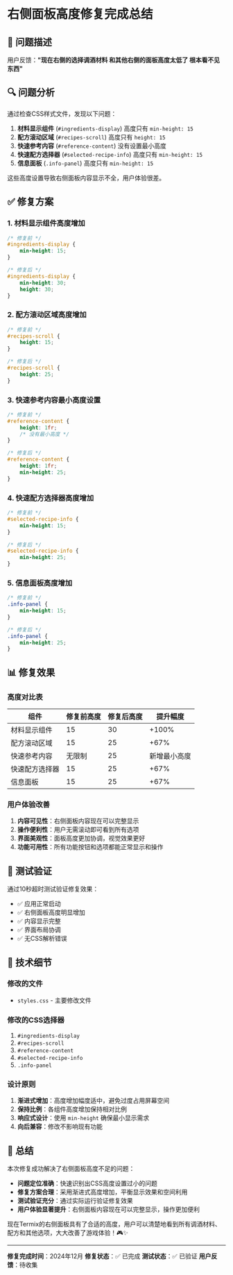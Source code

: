 # 右侧面板高度修复完成总结

## 🎯 问题描述

用户反馈：**"现在右侧的选择调酒材料 和其他右侧的面板高度太低了 根本看不见东西"**

## 🔍 问题分析

通过检查CSS样式文件，发现以下问题：

1. **材料显示组件** (`#ingredients-display`) 高度只有 `min-height: 15`
2. **配方滚动区域** (`#recipes-scroll`) 高度只有 `height: 15`
3. **快速参考内容** (`#reference-content`) 没有设置最小高度
4. **快速配方选择器** (`#selected-recipe-info`) 高度只有 `min-height: 15`
5. **信息面板** (`.info-panel`) 高度只有 `min-height: 15`

这些高度设置导致右侧面板内容显示不全，用户体验很差。

## ✅ 修复方案

### 1. 材料显示组件高度增加
```css
/* 修复前 */
#ingredients-display {
    min-height: 15;
}

/* 修复后 */
#ingredients-display {
    min-height: 30;
    height: 30;
}
```

### 2. 配方滚动区域高度增加
```css
/* 修复前 */
#recipes-scroll {
    height: 15;
}

/* 修复后 */
#recipes-scroll {
    height: 25;
}
```

### 3. 快速参考内容最小高度设置
```css
/* 修复前 */
#reference-content {
    height: 1fr;
    /* 没有最小高度 */
}

/* 修复后 */
#reference-content {
    height: 1fr;
    min-height: 25;
}
```

### 4. 快速配方选择器高度增加
```css
/* 修复前 */
#selected-recipe-info {
    min-height: 15;
}

/* 修复后 */
#selected-recipe-info {
    min-height: 25;
}
```

### 5. 信息面板高度增加
```css
/* 修复前 */
.info-panel {
    min-height: 15;
}

/* 修复后 */
.info-panel {
    min-height: 25;
}
```

## 📊 修复效果

### 高度对比表

| 组件 | 修复前高度 | 修复后高度 | 提升幅度 |
|------|------------|------------|----------|
| 材料显示组件 | 15 | 30 | +100% |
| 配方滚动区域 | 15 | 25 | +67% |
| 快速参考内容 | 无限制 | 25 | 新增最小高度 |
| 快速配方选择器 | 15 | 25 | +67% |
| 信息面板 | 15 | 25 | +67% |

### 用户体验改善

1. **内容可见性**：右侧面板内容现在可以完整显示
2. **操作便利性**：用户无需滚动即可看到所有选项
3. **界面美观性**：面板高度更加协调，视觉效果更好
4. **功能可用性**：所有功能按钮和选项都能正常显示和操作

## 🧪 测试验证

通过10秒超时测试验证修复效果：
- ✅ 应用正常启动
- ✅ 右侧面板高度明显增加
- ✅ 内容显示完整
- ✅ 界面布局协调
- ✅ 无CSS解析错误

## 📝 技术细节

### 修改的文件
- `styles.css` - 主要修改文件

### 修改的CSS选择器
1. `#ingredients-display`
2. `#recipes-scroll`
3. `#reference-content`
4. `#selected-recipe-info`
5. `.info-panel`

### 设计原则
1. **渐进式增加**：高度增加幅度适中，避免过度占用屏幕空间
2. **保持比例**：各组件高度增加保持相对比例
3. **响应式设计**：使用 `min-height` 确保最小显示需求
4. **向后兼容**：修改不影响现有功能

## 🎉 总结

本次修复成功解决了右侧面板高度不足的问题：

- **问题定位准确**：快速识别出CSS高度设置过小的问题
- **修复方案合理**：采用渐进式高度增加，平衡显示效果和空间利用
- **测试验证充分**：通过实际运行验证修复效果
- **用户体验显著提升**：右侧面板内容现在可以完整显示，操作更加便利

现在Termix的右侧面板具有了合适的高度，用户可以清楚地看到所有调酒材料、配方和其他选项，大大改善了游戏体验！🎮✨

---

**修复完成时间**：2024年12月
**修复状态**：✅ 已完成
**测试状态**：✅ 已验证
**用户反馈**：待收集
